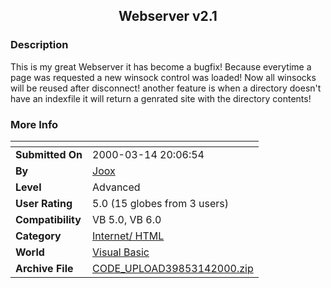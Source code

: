 ﻿<div align="center">

## Webserver v2\.1


</div>

### Description

This is my great Webserver it has become a bugfix! Because everytime a page was requested a new winsock control was loaded! Now all winsocks will be reused after disconnect! another feature is when a directory doesn't have an indexfile it will return a genrated site with the directory contents!
 
### More Info
 


<span>             |<span>
---                |---
**Submitted On**   |2000-03-14 20:06:54
**By**             |[Joox](https://github.com/Planet-Source-Code/PSCIndex/blob/master/ByAuthor/joox.md)
**Level**          |Advanced
**User Rating**    |5.0 (15 globes from 3 users)
**Compatibility**  |VB 5\.0, VB 6\.0
**Category**       |[Internet/ HTML](https://github.com/Planet-Source-Code/PSCIndex/blob/master/ByCategory/internet-html__1-34.md)
**World**          |[Visual Basic](https://github.com/Planet-Source-Code/PSCIndex/blob/master/ByWorld/visual-basic.md)
**Archive File**   |[CODE\_UPLOAD39853142000\.zip](https://github.com/Planet-Source-Code/joox-webserver-v2-1__1-6579/archive/master.zip)








